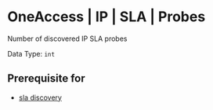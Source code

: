 # OneAccess | IP | SLA | Probes

Number of discovered IP SLA probes

Data Type: `int`

## Prerequisite for

- [sla discovery](../discovery-reference/box/sla.md)
